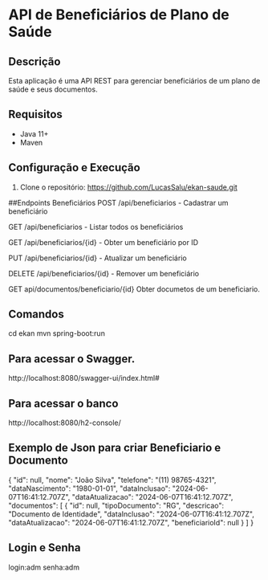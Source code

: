 # API de Beneficiários de Plano de Saúde

## Descrição
Esta aplicação é uma API REST para gerenciar beneficiários de um plano de saúde e seus documentos.

## Requisitos
- Java 11+
- Maven

## Configuração e Execução
1. Clone o repositório:
   https://github.com/LucasSalu/ekan-saude.git

##Endpoints
Beneficiários
POST /api/beneficiarios - Cadastrar um beneficiário

GET /api/beneficiarios - Listar todos os beneficiários

GET /api/beneficiarios/{id} - Obter um beneficiário por ID

PUT /api/beneficiarios/{id} - Atualizar um beneficiário

DELETE /api/beneficiarios/{id} - Remover um beneficiário

GET api/documentos/beneficiario/{id} Obter documetos de um beneficiario.

## Comandos

cd ekan
mvn spring-boot:run

## Para acessar o Swagger.
http://localhost:8080/swagger-ui/index.html#

## Para acessar o banco
http://localhost:8080/h2-console/

## Exemplo de Json para criar Beneficiario e Documento
{
  "id": null,
  "nome": "João Silva",
  "telefone": "(11) 98765-4321",
  "dataNascimento": "1980-01-01",
  "dataInclusao": "2024-06-07T16:41:12.707Z",
  "dataAtualizacao": "2024-06-07T16:41:12.707Z",
  "documentos": [
    {
      "id": null,
      "tipoDocumento": "RG",
      "descricao": "Documento de Identidade",
      "dataInclusao": "2024-06-07T16:41:12.707Z",
      "dataAtualizacao": "2024-06-07T16:41:12.707Z",
      "beneficiarioId": null
    }
  ]
}

## Login e Senha
login:adm 
senha:adm
